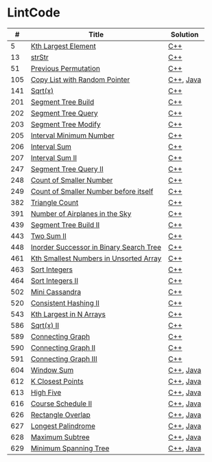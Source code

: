 # LintCode

| # | Title | Solution |
| --- | --- | --- |
| 5 | [Kth Largest Element](http://www.lintcode.com/en/problem/kth-largest-element/) | [C++](kth-largest-element.cpp) |
| 13 | [strStr](http://www.lintcode.com/en/problem/strstr/) | [C++](strstr.cpp) |
| 51 | [Previous Permutation](http://www.lintcode.com/en/problem/previous-permutation/) | [C++](previous-permutation.cpp) |
| 105 | [Copy List with Random Pointer](http://www.lintcode.com/en/problem/copy-list-with-random-pointer/) | [C++](copy-list-with-random-pointer.cpp), [Java](copy-list-with-random-pointer.java) |
| 141 | [Sqrt(x)](http://www.lintcode.com/en/problem/sqrtx/) | [C++](sqrtx.cpp) |
| 201 | [Segment Tree Build](http://www.lintcode.com/en/problem/segment-tree-build/) | [C++](segment-tree-build.cpp) |
| 202 | [Segment Tree Query](http://www.lintcode.com/en/problem/segment-tree-query/) | [C++](segment-tree-query.cpp) |
| 203 | [Segment Tree Modify](http://www.lintcode.com/en/problem/segment-tree-modify/) | [C++](segment-tree-modify.cpp) |
| 205 | [Interval Minimum Number](http://www.lintcode.com/en/problem/interval-minimum-number/) | [C++](interval-minimum-number.cpp) |
| 206 | [Interval Sum](http://www.lintcode.com/en/problem/interval-sum/) | [C++](interval-sum.cpp) |
| 207 | [Interval Sum II](http://www.lintcode.com/en/problem/interval-sum-ii/) | [C++](interval-sum-ii.cpp) |
| 247 | [Segment Tree Query II](http://www.lintcode.com/en/problem/segment-tree-query-ii/) | [C++](segment-tree-query-ii.cpp) |
| 248 | [Count of Smaller Number](http://www.lintcode.com/en/problem/count-of-smaller-number/) | [C++](count-of-smaller-number.cpp) |
| 249 | [Count of Smaller Number before itself](http://www.lintcode.com/en/problem/count-of-smaller-number-before-itself/) | [C++](count-of-smaller-number-before-itself.cpp) |
| 382 | [Triangle Count](http://www.lintcode.com/en/problem/triangle-count/) | [C++](triangle-count.cpp) |
| 391 | [Number of Airplanes in the Sky](http://www.lintcode.com/en/problem/number-of-airplanes-in-the-sky/) | [C++](number-of-airplanes-in-the-sky.cpp) |
| 439 | [Segment Tree Build II](http://www.lintcode.com/en/problem/segment-tree-build-ii/) | [C++](segment-tree-build-ii.cpp) |
| 443 | [Two Sum II](http://www.lintcode.com/en/problem/two-sum-ii/) | [C++](two-sum-ii.cpp) |
| 448 | [Inorder Successor in Binary Search Tree](http://www.lintcode.com/en/problem/inorder-successor-in-binary-search-tree/) | [C++](inorder-successor-in-binary-search-tree.cpp) |
| 461 | [Kth Smallest Numbers in Unsorted Array](http://www.lintcode.com/en/problem/kth-smallest-numbers-in-unsorted-array/) | [C++](kth-smallest-numbers-in-unsorted-array.cpp) |
| 463 | [Sort Integers](http://www.lintcode.com/en/problem/sort-integers/) | [C++](sort-integers.cpp) |
| 464 | [Sort Integers II](http://www.lintcode.com/en/problem/sort-integers-ii/) | [C++](sort-integers-ii.cpp) |
| 502 | [Mini Cassandra](https://www.lintcode.com/problem/mini-cassandra/) | [C++](mini-cassandra.cpp) |
| 520 | [Consistent Hashing II](https://www.lintcode.com/problem/consistent-hashing-ii/) | [C++](consistent-hashing-ii.cpp) |
| 543 | [Kth Largest in N Arrays](http://www.lintcode.com/en/problem/kth-largest-in-n-arrays/) | [C++](kth-largest-in-n-arrays.cpp) |
| 586 | [Sqrt(x) II](http://www.lintcode.com/en/problem/sqrtx-ii/) | [C++](sqrtx-ii.cpp) |
| 589 | [Connecting Graph](http://www.lintcode.com/en/problem/connecting-graph/) | [C++](connecting-graph.cpp) |
| 590 | [Connecting Graph II](http://www.lintcode.com/en/problem/connecting-graph-ii/) | [C++](connecting-graph-ii.cpp) |
| 591 | [Connecting Graph III](http://www.lintcode.com/en/problem/connecting-graph-iii/) | [C++](connecting-graph-iii.cpp) |
| 604 | [Window Sum](http://www.lintcode.com/en/problem/window-sum/) | [C++](window-sum.cpp), [Java](window-sum.java)|
| 612 | [K Closest Points](http://www.lintcode.com/en/problem/k-closest-points/) | [C++](k-closest-points.cpp), [Java](k-closest-points.java)|
| 613 | [High Five](http://www.lintcode.com/en/problem/high-five/) | [C++](high-five.cpp), [Java](high-five.java)|
| 616 | [Course Schedule II](http://www.lintcode.com/en/problem/course-schedule-ii/) | [C++](course-schedule-ii.cpp), [Java](course-schedule-ii.java)|
| 626 | [Rectangle Overlap](http://www.lintcode.com/en/problem/rectangle-overlap/) | [C++](rectangle-overlap.cpp), [Java](rectangle-overlap.java)|
| 627 | [Longest Palindrome](http://www.lintcode.com/en/problem/longest-palindrome/) | [C++](longest-palindrome.cpp), [Java](longest-palindrome.java)|
| 628 | [Maximum Subtree](http://www.lintcode.com/en/problem/maximum-subtree/) | [C++](maximum-subtree.cpp), [Java](maximum-subtree.java)|
| 629 | [Minimum Spanning Tree](http://www.lintcode.com/en/problem/minimum-spanning-tree/) | [C++](minimum-spanning-tree.cpp), [Java](minimum-spanning-tree.java)|